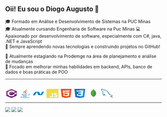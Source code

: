 ## Oii! Eu sou o Diogo Augusto 👋

🎓 Formado em Análise e Desenvolvimento de Sistemas na PUC Minas  
🎓 Atualmente cursando Engenharia de Software na Puc Minas
💻 Apaixonado por desenvolvimento de software, especialmente com C#, java, .NET e JavaScript  
🚀 Sempre aprendendo novas tecnologias e construindo projetos no GitHub!

📌 Atualmente estagiando na Prodemge na área de planejamento e análise de mudanças  
🧠 Focado em melhorar minhas habilidades em backend, APIs, banco de dados e boas práticas de POO

---

<div style="display: inline_block"><br>
  <img align="center" alt="Diogo-Csharp" height="30" width="40" src="https://raw.githubusercontent.com/devicons/devicon/master/icons/csharp/csharp-original.svg">
  <img align="center" alt="Diogo-Java" height="30" width="40" src="https://raw.githubusercontent.com/devicons/devicon/master/icons/java/java-original.svg">
  <img align="center" alt="Diogo-Dotnet" height="30" width="40" src="https://raw.githubusercontent.com/devicons/devicon/master/icons/dot-net/dot-net-original.svg">
  <img align="center" alt="Diogo-Js" height="30" width="40" src="https://raw.githubusercontent.com/devicons/devicon/master/icons/javascript/javascript-plain.svg">
  <img align="center" alt="Diogo-HTML" height="30" width="40" src="https://raw.githubusercontent.com/devicons/devicon/master/icons/html5/html5-original.svg">
  <img align="center" alt="Diogo-CSS" height="30" width="40" src="https://raw.githubusercontent.com/devicons/devicon/master/icons/css3/css3-original.svg">
  <img align="center" alt="Diogo-Mongo" height="30" width="40" src="https://raw.githubusercontent.com/devicons/devicon/master/icons/mongodb/mongodb-original.svg">
  <img align="center" alt="Diogo-SQL" height="30" width="40" src="https://raw.githubusercontent.com/devicons/devicon/master/icons/mysql/mysql-original.svg">
</div>

---

<div> 
  <a href="mailto:diogoammarques0@gmail.com"><img src="https://img.shields.io/badge/-Gmail-%23333?style=for-the-badge&logo=gmail&logoColor=white" target="_blank"></a>
  <a href="https://www.linkedin.com/in/diogoaugustomm/" target="_blank"><img src="https://img.shields.io/badge/-LinkedIn-%230077B5?style=for-the-badge&logo=linkedin&logoColor=white" target="_blank"></a> 
  <a href="https://github.com/DiogoAugustoMM" target="_blank"><img src="https://img.shields.io/badge/-GitHub-000?style=for-the-badge&logo=github&logoColor=white" target="_blank"></a> 
</div>

